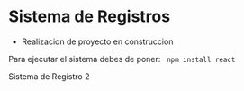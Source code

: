 <h1>Sistema de Registros</h1>

- Realizacion de proyecto en construccion

Para ejecutar el sistema debes de poner:
``` npm install react```


Sistema de Registro 2
